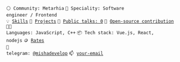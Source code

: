 <code>⚪ Community: Metarhia</code>
<code>👷 Speciality: Software engineer / Frontend</code><br>
<code>💡 [Skills](SKILLS.md)</code>
<code>🧻 [Projects](PROJECTS.md)</code>
<code>📢 [Public talks: 0](TALKS.md)</code>
<code>👀 [Open-source contribution](CONTRIBUTION.md)</code><br>
<code>🧑‍💻 Languages: JavaScript, C++</code>
<code>📦 Tech stack: Vue.js, React, nodejs</code>
<code>🪙 [Rates](RATES.md)</code><br>
<code>💬 telegram: [@mishadevelop](https://telegram.me/your-nikname)</code>
<code>📫 [your-email](mailto:misha.bevzenko@gmail.com)</code>
